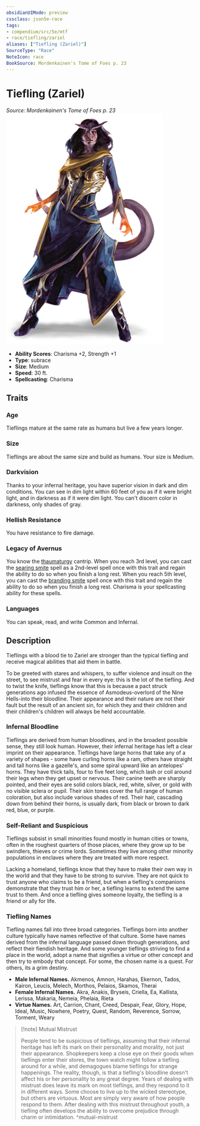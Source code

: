 ```yaml
---
obsidianUIMode: preview
cssclass: json5e-race
tags:
- compendium/src/5e/mtf
- race/tiefling/zariel
aliases: ["Tiefling (Zariel)"]
SourceType: "Race"
NoteIcon: race
BookSource: Mordenkainen's Tome of Foes p. 23
---
```

# Tiefling (Zariel)
*Source: Mordenkainen's Tome of Foes p. 23*  
![](/3-Mechanics/CLI/races/img/tiefling.webp#right)  

- **Ability Scores**: Charisma +2, Strength +1
- **Type**: subrace
- **Size**: Medium
- **Speed**: 30 ft.
- **Spellcasting**: Charisma

## Traits

### Age

Tieflings mature at the same rate as humans but live a few years longer.

### Size

Tieflings are about the same size and build as humans. Your size is Medium.

### Darkvision

Thanks to your infernal heritage, you have superior vision in dark and dim conditions. You can see in dim light within 60 feet of you as if it were bright light, and in darkness as if it were dim light. You can't discern color in darkness, only shades of gray.

### Hellish Resistance

You have resistance to fire damage.

### Legacy of Avernus

You know the [thaumaturgy](/3-Mechanics/CLI/spells/thaumaturgy.md) cantrip. When you reach 3rd level, you can cast the [searing smite](/3-Mechanics/CLI/spells/searing-smite.md) spell as a 2nd-level spell once with this trait and regain the ability to do so when you finish a long rest. When you reach 5th level, you can cast the [branding smite](/3-Mechanics/CLI/spells/branding-smite.md) spell once with this trait and regain the ability to do so when you finish a long rest. Charisma is your spellcasting ability for these spells.

### Languages

You can speak, read, and write Common and Infernal.

## Description

Tieflings with a blood tie to Zariel are stronger than the typical tiefling and receive magical abilities that aid them in battle.

To be greeted with stares and whispers, to suffer violence and insult on the street, to see mistrust and fear in every eye: this is the lot of the tiefling. And to twist the knife, tieflings know that this is because a pact struck generations ago infused the essence of Asmodeus-overlord of the Nine Hells-into their bloodline. Their appearance and their nature are not their fault but the result of an ancient sin, for which they and their children and their children's children will always be held accountable.

### Infernal Bloodline

Tieflings are derived from human bloodlines, and in the broadest possible sense, they still look human. However, their infernal heritage has left a clear imprint on their appearance. Tieflings have large horns that take any of a variety of shapes - some have curling horns like a ram, others have straight and tall horns like a gazelle's, and some spiral upward like an antelopes' horns. They have thick tails, four to five feet long, which lash or coil around their legs when they get upset or nervous. Their canine teeth are sharply pointed, and their eyes are solid colors black, red, white, silver, or gold with no visible sclera or pupil. Their skin tones cover the full range of human coloration, but also include various shades of red. Their hair, cascading down from behind their horns, is usually dark, from black or brown to dark red, blue, or purple.

### Self-Reliant and Suspicious

Tieflings subsist in small minorities found mostly in human cities or towns, often in the roughest quarters of those places, where they grow up to be swindlers, thieves or crime lords. Sometimes they live among other minority populations in enclaves where they are treated with more respect.

Lacking a homeland, tieflings know that they have to make their own way in the world and that they have to be strong to survive. They are not quick to trust anyone who claims to be a friend, but when a tiefling's companions demonstrate that they trust him or her, a tiefling learns to extend the same trust to them. And once a tiefling gives someone loyalty, the tiefling is a friend or ally for life.

### Tiefling Names

Tiefling names fall into three broad categories. Tieflings born into another culture typically have names reflective of that culture. Some have names derived from the infernal language passed down through generations, and reflect their fiendish heritage. And some younger tieflings striving to find a place in the world, adopt a name that signifies a virtue or other concept and then try to embody that concept. For some, the chosen name is a quest. For others, its a grim destiny.

- **Male Infernal Names.** Akmenos, Amnon, Harahas, Ekernon, Tados, Kairon, Leucis, Melech, Morthos, Pelaios, Skamos, Therai  
- **Female Infernal Names.** Akra, Anakis, Bryseis, Criella, Ea, Kallista, Lerissa, Makaria, Nemeia, Phelaia, Rieta  
- **Virtue Names.** Art, Carrion, Chant, Creed, Despair, Fear, Glory, Hope, Ideal, Music, Nowhere, Poetry, Quest, Random, Reverence, Sorrow, Torment, Weary  

> [!note] Mutual Mistrust
> 
> People tend to be suspicious of tieflings, assuming that their infernal heritage has left its mark on their personality and morality, not just their appearance. Shopkeepers keep a close eye on their goods when tieflings enter their stores, the town watch might follow a tiefling around for a while, and demagogues blame tieflings for strange happenings. The reality, though, is that a tiefling's bloodline doesn't affect his or her personality to any great degree. Years of dealing with mistrust does leave its mark on most tieflings, and they respond to it in different ways. Some choose to live up to the wicked stereotype, but others are virtuous. Most are simply very aware of how people respond to them. After dealing with this mistrust throughout youth, a tiefling often develops the ability to overcome prejudice through charm or intimidation.
^mutual-mistrust